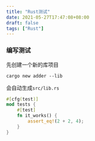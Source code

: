 ```yaml
---
title: "Rust测试"
date: 2021-05-27T17:47:08+08:00
draft: false
tags: ["Rust"]
---
```


### 编写测试

先创建一个新的库项目

```
cargo new adder --lib
```

会自动生成`src/lib.rs`

```rust
#[cfg(test)]
mod tests {
	#[test]
	fn it_works() {
		assert_eq!(2 + 2, 4);
	}
}
```